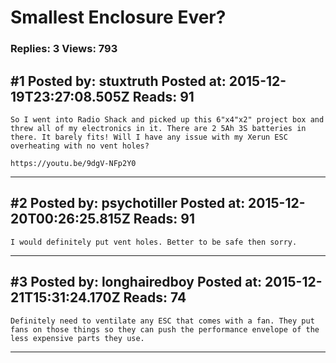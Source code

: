 # Smallest Enclosure Ever?

### Replies: 3 Views: 793

## \#1 Posted by: stuxtruth Posted at: 2015-12-19T23:27:08.505Z Reads: 91

```
So I went into Radio Shack and picked up this 6"x4"x2" project box and threw all of my electronics in it. There are 2 5Ah 3S batteries in there. It barely fits! Will I have any issue with my Xerun ESC overheating with no vent holes?

https://youtu.be/9dgV-NFp2Y0
```

---
## \#2 Posted by: psychotiller Posted at: 2015-12-20T00:26:25.815Z Reads: 91

```
I would definitely put vent holes. Better to be safe then sorry.
```

---
## \#3 Posted by: longhairedboy Posted at: 2015-12-21T15:31:24.170Z Reads: 74

```
Definitely need to ventilate any ESC that comes with a fan. They put fans on those things so they can push the performance envelope of the less expensive parts they use.
```

---

